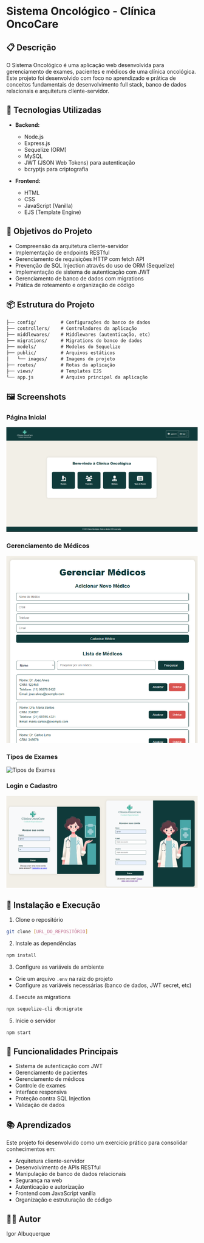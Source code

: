 # Sistema Oncológico - Clínica OncoCare

## 📋 Descrição
O Sistema Oncológico é uma aplicação web desenvolvida para gerenciamento de exames, pacientes e médicos de uma clínica oncológica. Este projeto foi desenvolvido com foco no aprendizado e prática de conceitos fundamentais de desenvolvimento full stack, banco de dados relacionais e arquitetura cliente-servidor.

## 🚀 Tecnologias Utilizadas
- **Backend:**
  - Node.js
  - Express.js
  - Sequelize (ORM)
  - MySQL
  - JWT (JSON Web Tokens) para autenticação
  - bcryptjs para criptografia

- **Frontend:**
  - HTML
  - CSS
  - JavaScript (Vanilla)
  - EJS (Template Engine)

## 🎯 Objetivos do Projeto
- Compreensão da arquitetura cliente-servidor
- Implementação de endpoints RESTful
- Gerenciamento de requisições HTTP com fetch API
- Prevenção de SQL Injection através do uso de ORM (Sequelize)
- Implementação de sistema de autenticação com JWT
- Gerenciamento de banco de dados com migrations
- Prática de roteamento e organização de código

## 📦 Estrutura do Projeto
```
├── config/         # Configurações do banco de dados
├── controllers/    # Controladores da aplicação
├── middlewares/    # Middlewares (autenticação, etc)
├── migrations/     # Migrations do banco de dados
├── models/         # Modelos do Sequelize
├── public/         # Arquivos estáticos
│   └── images/     # Imagens do projeto
├── routes/         # Rotas da aplicação
├── views/          # Templates EJS
└── app.js          # Arquivo principal da aplicação
```

## 🖼️ Screenshots

### Página Inicial
![Home](public/images/interfaces/home.png)

### Gerenciamento de Médicos
![Médicos](public/images/interfaces/medicos.png)

### Tipos de Exames
![Tipos de Exames](public/images/interfaces/tipoExames.png)

### Login e Cadastro
![Login e Cadastro](public/images/interfaces/login-cadastro.png)

## 🔧 Instalação e Execução

1. Clone o repositório
```bash
git clone [URL_DO_REPOSITÓRIO]
```

2. Instale as dependências
```bash
npm install
```

3. Configure as variáveis de ambiente
- Crie um arquivo `.env` na raiz do projeto
- Configure as variáveis necessárias (banco de dados, JWT secret, etc)

4. Execute as migrations
```bash
npx sequelize-cli db:migrate
```

5. Inicie o servidor
```bash
npm start
```

## 🔐 Funcionalidades Principais
- Sistema de autenticação com JWT
- Gerenciamento de pacientes
- Gerenciamento de médicos
- Controle de exames
- Interface responsiva
- Proteção contra SQL Injection
- Validação de dados

## 📚 Aprendizados
Este projeto foi desenvolvido como um exercício prático para consolidar conhecimentos em:
- Arquitetura cliente-servidor
- Desenvolvimento de APIs RESTful
- Manipulação de banco de dados relacionais
- Segurança na web
- Autenticação e autorização
- Frontend com JavaScript vanilla
- Organização e estruturação de código

## 👨‍💻 Autor
Igor Albuquerque
